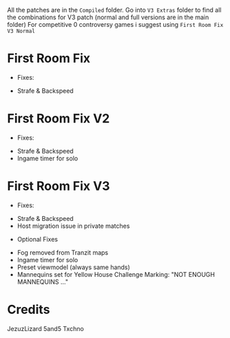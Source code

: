 All the patches are in the `Compiled` folder.
Go into `V3 Extras` folder to find all the combinations for V3 patch (normal and full versions are in the main folder)
For competitive 0 controversy games i suggest using `First Room Fix V3 Normal`

# First Room Fix
+ Fixes:
- Strafe & Backspeed

# First Room Fix V2
+ Fixes:
- Strafe & Backspeed
- Ingame timer for solo

# First Room Fix V3

+ Fixes:
- Strafe & Backspeed
- Host migration issue in private matches

+ Optional Fixes
- Fog removed from Tranzit maps
- Ingame timer for solo
- Preset viewmodel (always same hands)
- Mannequins set for Yellow House Challenge
Marking: "NOT ENOUGH MANNEQUINS ..."

# Credits
JezuzLizard
5and5
Txchno